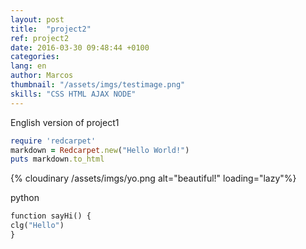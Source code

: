 ```yaml
---
layout: post
title:  "project2"
ref: project2
date: 2016-03-30 09:48:44 +0100
categories: 
lang: en
author: Marcos
thumbnail: "/assets/imgs/testimage.png"
skills: "CSS HTML AJAX NODE"
---
```

English version of project1

``` ruby
require 'redcarpet'
markdown = Redcarpet.new("Hello World!")
puts markdown.to_html
```
{% cloudinary /assets/imgs/yo.png alt="beautiful!" loading="lazy"%}

python

``` python
function sayHi() {
clg("Hello")
}
```